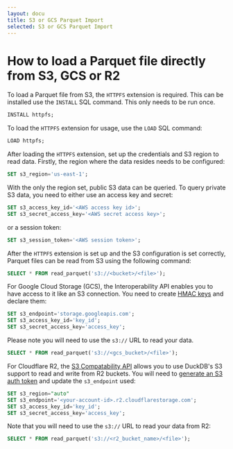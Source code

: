 ```yaml
---
layout: docu
title: S3 or GCS Parquet Import
selected: S3 or GCS Parquet Import
---
```


# How to load a Parquet file directly from S3, GCS or R2

To load a Parquet file from S3, the `HTTPFS` extension is required. This can be installed use the `INSTALL` SQL command. This only needs to be run once.

```sql
INSTALL httpfs;
```

To load the `HTTPFS` extension for usage, use the `LOAD` SQL command:

```sql
LOAD httpfs;
```

After loading the `HTTPFS` extension, set up the credentials and S3 region to read data. Firstly, the region where the data
resides needs to be configured:

```sql
SET s3_region='us-east-1';
```

With the only the region set, public S3 data can be queried. To query private S3 data, you need to either use an access key and secret:

```sql
SET s3_access_key_id='<AWS access key id>';
SET s3_secret_access_key='<AWS secret access key>';
```

or a session token:

```sql
SET s3_session_token='<AWS session token>';
```

After the `HTTPFS` extension is set up and the S3 configuration is set correctly, Parquet files can be read from S3 using the following command:

```sql
SELECT * FROM read_parquet('s3://<bucket>/<file>');
```

For Google Cloud Storage (GCS), the Interoperability API enables you to have access to it like an S3 connection.
You need to create [HMAC keys](https://console.cloud.google.com/storage/settings;tab=interoperability) and declare them:

```sql
SET s3_endpoint='storage.googleapis.com';
SET s3_access_key_id='key_id';
SET s3_secret_access_key='access_key';
```

Please note you will need to use the `s3://` URL to read your data.

```sql
SELECT * FROM read_parquet('s3://<gcs_bucket>/<file>');
```

For Cloudflare R2, the [S3 Compatability API](https://developers.cloudflare.com/r2/data-access/s3-api/api/) allows you to use DuckDB's S3 support to read and write from R2 buckets. You will need to [generate an S3 auth token](https://developers.cloudflare.com/r2/data-access/s3-api/tokens/) and update the `s3_endpoint` used:

```sql
SET s3_region="auto"
SET s3_endpoint='<your-account-id>.r2.cloudflarestorage.com';
SET s3_access_key_id='key_id';
SET s3_secret_access_key='access_key';
```

Note that you will need to use the `s3://` URL to read your data from R2:

```sql
SELECT * FROM read_parquet('s3://<r2_bucket_name>/<file>');
```

